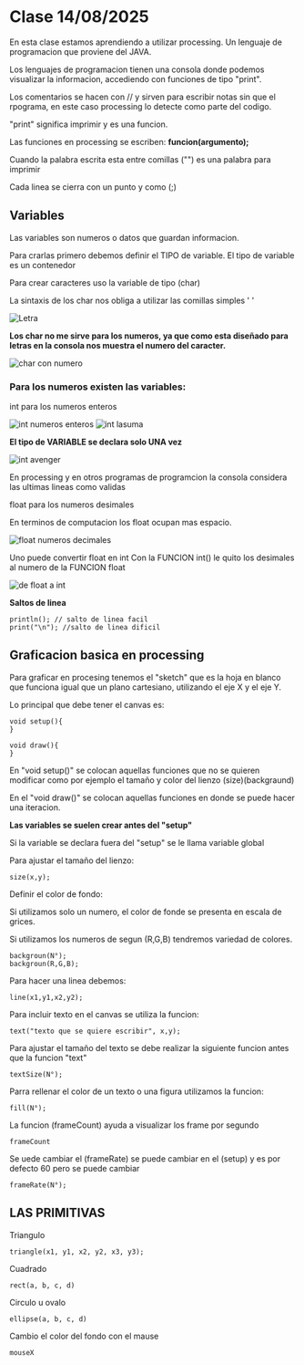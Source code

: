 # Clase 14/08/2025

En esta clase estamos aprendiendo a utilizar processing. Un lenguaje de programacion que proviene del JAVA. 

Los lenguajes de programacion tienen una consola donde podemos visualizar la informacion, accediendo con funciones de tipo "print".

Los comentarios se hacen con // y sirven para escribir notas sin que el rpograma, en este caso processing lo detecte como parte del codigo.

"print" significa imprimir y es una funcion.

Las funciones en processing se escriben:    **funcion(argumento);**

Cuando la palabra escrita esta entre comillas ("") es una palabra para imprimir 

Cada linea se cierra con un punto y como (;)


## **Variables** 

Las variables son numeros o datos que guardan informacion. 

Para crarlas primero debemos definir el TIPO de variable. El tipo de variable es un contenedor 

Para crear caracteres uso la variable de tipo (char)

La sintaxis de los char nos obliga a utilizar las comillas simples ' '

![Letra](https://github.com/emilianojc/bit-cora-Emiliano-/blob/main/Clase02/Clase02/char%20con%20letra%20.png)

**Los char no me sirve para los numeros, ya que como esta diseñado para letras en la consola nos muestra el numero del caracter.**

![char con numero](https://github.com/emilianojc/bit-cora-Emiliano-/blob/main/Clase02/Clase02/chart%20con%20numeros%20.png)


### **Para los numeros existen las variables:**

int para los numeros enteros

![int numeros enteros](https://github.com/emilianojc/bit-cora-Emiliano-/blob/main/Clase02/Clase02/int%20nuemeros%20enteros%20(21).png)
![int lasuma](https://github.com/emilianojc/bit-cora-Emiliano-/blob/main/Clase02/Clase02/int%20(lasuma).png)

**El tipo de VARIABLE se declara solo UNA vez**

![int avenger](https://github.com/emilianojc/bit-cora-Emiliano-/blob/main/Clase02/Clase02/int%20(avenger).png)

En processing y en otros programas de programcion la consola considera las ultimas lineas como validas 

float para los numeros desimales 

En terminos de computacion los float ocupan mas espacio. 

![float numeros decimales](https://github.com/emilianojc/bit-cora-Emiliano-/blob/main/Clase02/Clase02/float%206.1.png)

Uno puede convertir float en int 
Con la FUNCION int() le quito los desimales al numero de la FUNCION float

![de float a int](https://github.com/emilianojc/bit-cora-Emiliano-/blob/main/Clase02/Clase02/Transformacion%20de%20float%20a%20int%20.png)

**Saltos de linea**

```
println(); // salto de linea facil 
print("\n"); //salto de linea dificil
```

## **Graficacion basica en processing** 

Para graficar en procesing tenemos el "sketch" que es la hoja en blanco que funciona igual que un plano cartesiano, utilizando el eje X y el eje Y.

Lo principal que debe tener el canvas es:

```
void setup(){
}

void draw(){
}
```

En "void setup()" se colocan aquellas funciones que no se quieren modificar como por ejemplo el tamaño y color del lienzo (size)(backgraund)

En el "void draw()" se colocan aquellas funciones en donde se puede hacer una iteracion. 

**Las variables se suelen crear antes del "setup"**

Si la variable se declara fuera del "setup" se le llama variable global 


Para ajustar el tamaño del lienzo:

```
size(x,y);
```

Definir el color de fondo:

Si utilizamos solo un numero, el color de fonde se presenta en escala de grices.

Si utilizamos los numeros de segun (R,G,B) tendremos variedad de colores. 

```
backgroun(N°);
backgroun(R,G,B);
```

Para hacer una linea debemos:

```
line(x1,y1,x2,y2);
```

Para incluir texto en el canvas se utiliza la funcion:

```
text("texto que se quiere escribir", x,y);
```

Para ajustar el tamaño del texto se debe realizar la siguiente funcion antes que la funcion "text"

```
textSize(N°);
```

Parra rellenar el color de un texto o una figura utilizamos la funcion:

```
fill(N°);
```

La funcion (frameCount) ayuda a visualizar los frame por segundo 

```
frameCount 
```

Se uede cambiar el (frameRate) se puede cambiar en el (setup) y es por defecto 60 pero se puede cambiar 

```
frameRate(N°);
```

## **LAS PRIMITIVAS**

Triangulo 

```
triangle(x1, y1, x2, y2, x3, y3);
```

Cuadrado 

```
rect(a, b, c, d)
```

Circulo u ovalo 

```
ellipse(a, b, c, d)
```

Cambio el color del fondo con el mause

```
mouseX
```
